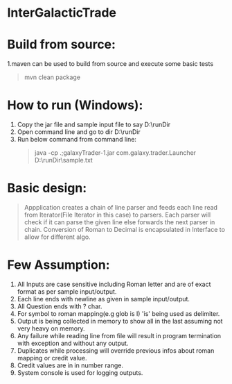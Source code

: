 # InterGalacticTrade

Build from source:
==================
1.maven can be used to build from source and execute some basic tests
  > mvn clean package

How to run (Windows):
=====================
1. Copy the jar file and sample input file to say D:\runDir
2. Open command line and go to dir D:\runDir 
3. Run below command from command line:  
   > java -cp .;galaxyTrader-1.jar com.galaxy.trader.Launcher D:\runDir\sample.txt

   
Basic design:
=============
> Appplication creates a chain of line parser and feeds each line read from Iterator(File Iterator in this case) to parsers.
> Each parser will check if it can parse the given line else forwards the next parser in chain.
> Conversion of Roman to Decimal is encapsulated in Interface to allow for different algo.


Few Assumption:
==============
1. All Inputs are case sensitive including Roman letter and are of exact format as per sample input/output.
2. Each line ends with newline as given in sample input/output.
3. All Question ends with ? char.
4. For symbol to roman mapping(e.g glob is I) 'is' being used as delimiter.
5. Output is being collected in memory to show all in the last assuming not very heavy on memory.
6. Any failure while reading line from file will result in program termination with exception and without any output.
7. Duplicates while processing will override previous infos about roman mapping or credit value.
8. Credit values are in in number range.
9. System console is used for logging outputs.
